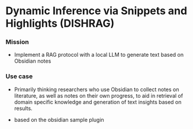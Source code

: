 # Dynamic Inference via Snippets and Highlights (DISHRAG)

### Mission

* Implement a RAG protocol with a local LLM to generate text based on Obsidian notes


### Use case

- Primarily thinking researchers who use Obsidian to collect notes on literature, as well as notes on their own progress, to aid in retrieval of domain specific knowledge and generation of text insights based on results.





* based on the obsidian sample plugin
